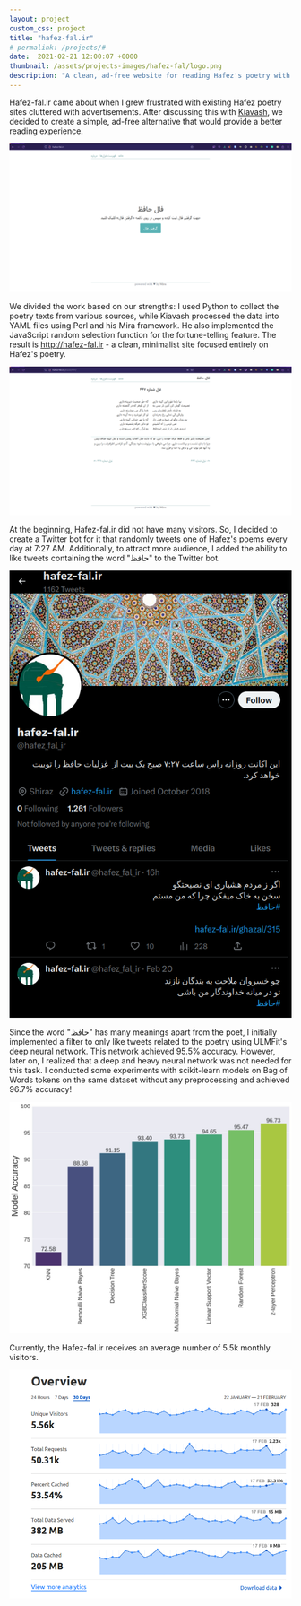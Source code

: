 ```yaml
---
layout: project
custom_css: project
title: "hafez-fal.ir"
# permalink: /projects/#
date:  2021-02-21 12:00:07 +0000
thumbnail: /assets/projects-images/hafez-fal/logo.png
description: "A clean, ad-free website for reading Hafez's poetry with an NLP-powered Twitter bot."
---
```


Hafez-fal.ir came about when I grew frustrated with existing Hafez poetry sites cluttered with advertisements. After discussing this with [Kiavash](https://twitter.com/kiavash), we decided to create a simple, ad-free alternative that would provide a better reading experience.

![](/assets/projects-images/hafez-fal/landing-page.png)

We divided the work based on our strengths: I used Python to collect the poetry texts from various sources, while Kiavash processed the data into YAML files using Perl and his Mira framework. He also implemented the JavaScript random selection function for the fortune-telling feature. The result is http://hafez-fal.ir - a clean, minimalist site focused entirely on Hafez's poetry.

![](/assets/projects-images/hafez-fal/447.png)

At the beginning, Hafez-fal.ir did not have many visitors. So, I decided to create a Twitter bot for it that randomly tweets one of Hafez's poems every day at 7:27 AM. Additionally, to attract more audience, I added the ability to like tweets containing the word "حافظ" to the Twitter bot.

![](/assets/projects-images/hafez-fal/twitter.png)

Since the word "حافظ" has many meanings apart from the poet, I initially implemented a filter to only like tweets related to the poetry using ULMFit's deep neural network. This network achieved 95.5% accuracy. However, later on, I realized that a deep and heavy neural network was not needed for this task. I conducted some experiments with scikit-learn models on Bag of Words tokens on the same dataset without any preprocessing and achieved 96.7% accuracy!

![](/assets/projects-images/hafez-fal/accuracy.jpeg)

Currently, the Hafez-fal.ir receives an average number of 5.5k monthly visitors.

![](/assets/projects-images/hafez-fal/overview.png)

